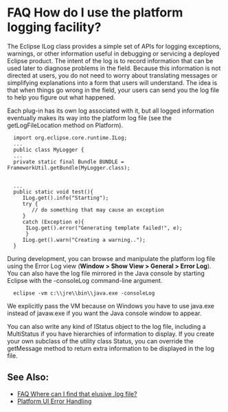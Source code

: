 FAQ How do I use the platform logging facility?
===============================================

The Eclipse ILog class provides a simple set of APIs for logging exceptions, warnings, or other information useful in debugging or servicing a deployed Eclipse product. 
The intent of the log is to record information that can be used later to diagnose problems in the field. 
Because this information is not directed at users, you do not need to worry about translating messages or simplifying explanations into a form that users will understand. 
The idea is that when things go wrong in the field, your users can send you the log file to help you figure out what happened.

Each plug-in has its own log associated with it, but all logged information eventually makes its way into the platform log file (see the getLogFileLocation method on Platform).

      import org.eclipse.core.runtime.ILog;
      ...
      public class MyLogger {
      ...
      private static final Bundle BUNDLE = FrameworkUtil.getBundle(MyLogger.class);
      
   
      ...
      public static void test(){
         ILog.get().info("Starting");
         try {
            // do something that may cause an exception
         }
         catch (Exception e){
          ILog.get().error("Generating template failed!", e);
          }
         ILog.get().warn("Creating a warning..");
      }

During development, you can browse and manipulate the platform log file using the Error Log view (**Window > Show View > General > Error Log**). 
You can also have the log file mirrored in the Java console by starting Eclipse with the -consoleLog command-line argument.

      eclipse -vm c:\\jre\\bin\\java.exe -consoleLog

We explicitly pass the VM because on Windows you have to use java.exe instead of javaw.exe if you want the Java console window to appear.

You can also write any kind of IStatus object to the log file, including a MultiStatus if you have hierarchies of information to display. 
If you create your own subclass of the utility class Status, you can override the getMessage method to return extra information to be displayed in the log file. 



See Also:
---------

*   [FAQ Where can I find that elusive .log file?](./FAQ_Where_can_I_find_that_elusive_log_file.md "FAQ Where can I find that elusive .log file?")
*   [Platform UI Error Handling](/Platform_UI_Error_Handling "Platform UI Error Handling")

